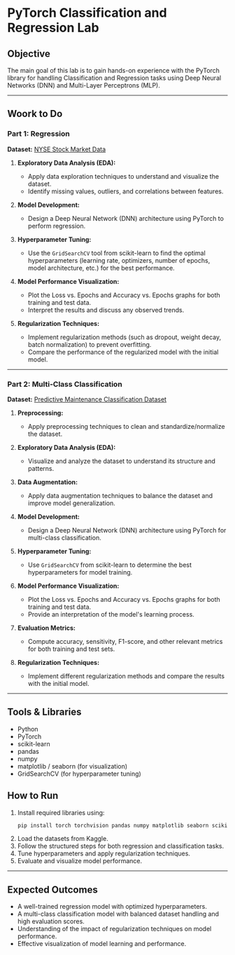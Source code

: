 # PyTorch Classification and Regression Lab

## Objective
The main goal of this lab is to gain hands-on experience with the PyTorch library for handling Classification and Regression tasks using Deep Neural Networks (DNN) and Multi-Layer Perceptrons (MLP).

---

## Woork to Do

### Part 1: Regression
**Dataset:** [NYSE Stock Market Data](https://www.kaggle.com/datasets/dgawlik/nyse)

1. **Exploratory Data Analysis (EDA):**
   - Apply data exploration techniques to understand and visualize the dataset.
   - Identify missing values, outliers, and correlations between features.

2. **Model Development:**
   - Design a Deep Neural Network (DNN) architecture using PyTorch to perform regression.

3. **Hyperparameter Tuning:**
   - Use the `GridSearchCV` tool from scikit-learn to find the optimal hyperparameters (learning rate, optimizers, number of epochs, model architecture, etc.) for the best performance.

4. **Model Performance Visualization:**
   - Plot the Loss vs. Epochs and Accuracy vs. Epochs graphs for both training and test data.
   - Interpret the results and discuss any observed trends.

5. **Regularization Techniques:**
   - Implement regularization methods (such as dropout, weight decay, batch normalization) to prevent overfitting.
   - Compare the performance of the regularized model with the initial model.

---

### Part 2: Multi-Class Classification
**Dataset:** [Predictive Maintenance Classification Dataset](https://www.kaggle.com/datasets/shivamb/machine-predictive-maintenance-classification)

1. **Preprocessing:**
   - Apply preprocessing techniques to clean and standardize/normalize the dataset.

2. **Exploratory Data Analysis (EDA):**
   - Visualize and analyze the dataset to understand its structure and patterns.

3. **Data Augmentation:**
   - Apply data augmentation techniques to balance the dataset and improve model generalization.

4. **Model Development:**
   - Design a Deep Neural Network (DNN) architecture using PyTorch for multi-class classification.

5. **Hyperparameter Tuning:**
   - Use `GridSearchCV` from scikit-learn to determine the best hyperparameters for model training.

6. **Model Performance Visualization:**
   - Plot the Loss vs. Epochs and Accuracy vs. Epochs graphs for both training and test data.
   - Provide an interpretation of the model's learning process.

7. **Evaluation Metrics:**
   - Compute accuracy, sensitivity, F1-score, and other relevant metrics for both training and test sets.

8. **Regularization Techniques:**
   - Implement different regularization methods and compare the results with the initial model.

---

## Tools & Libraries
- Python
- PyTorch
- scikit-learn
- pandas
- numpy
- matplotlib / seaborn (for visualization)
- GridSearchCV (for hyperparameter tuning)

## How to Run
1. Install required libraries using:
   ```bash
   pip install torch torchvision pandas numpy matplotlib seaborn scikit-learn
   ```
2. Load the datasets from Kaggle.
3. Follow the structured steps for both regression and classification tasks.
4. Tune hyperparameters and apply regularization techniques.
5. Evaluate and visualize model performance.

---

## Expected Outcomes
- A well-trained regression model with optimized hyperparameters.
- A multi-class classification model with balanced dataset handling and high evaluation scores.
- Understanding of the impact of regularization techniques on model performance.
- Effective visualization of model learning and performance.

